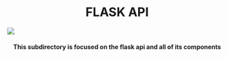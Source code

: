 <span align="center">
<h1 >
  <br>
  FLASK API
   <br>
  </h1>
<img src="https://user-images.githubusercontent.com/61624140/150324757-9ba21458-4bd2-43d7-b467-5ef2e0cd4f96.png">

<h4 >This subdirectory is focused on the flask api and all of its components</h4>
  </span>
